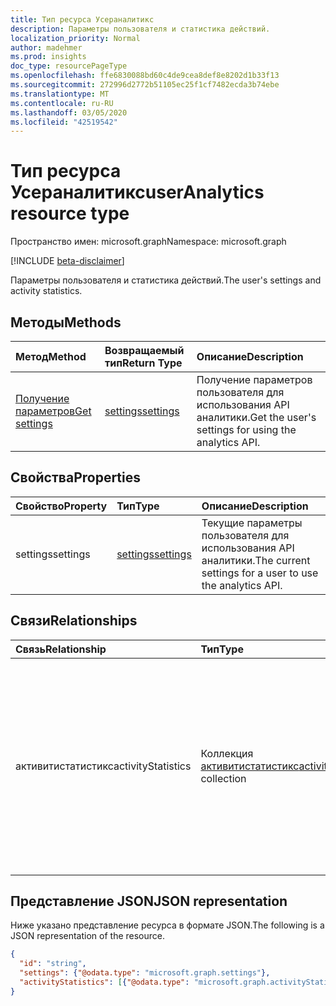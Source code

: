 ```yaml
---
title: Тип ресурса Усераналитикс
description: Параметры пользователя и статистика действий.
localization_priority: Normal
author: madehmer
ms.prod: insights
doc_type: resourcePageType
ms.openlocfilehash: ffe6830088bd60c4de9cea8def8e8202d1b33f13
ms.sourcegitcommit: 272996d2772b51105ec25f1cf7482ecda3b74ebe
ms.translationtype: MT
ms.contentlocale: ru-RU
ms.lasthandoff: 03/05/2020
ms.locfileid: "42519542"
---
```

# <a name="useranalytics-resource-type"></a><span data-ttu-id="77313-103">Тип ресурса Усераналитикс</span><span class="sxs-lookup"><span data-stu-id="77313-103">userAnalytics resource type</span></span>

<span data-ttu-id="77313-104">Пространство имен: microsoft.graph</span><span class="sxs-lookup"><span data-stu-id="77313-104">Namespace: microsoft.graph</span></span>

[!INCLUDE [beta-disclaimer](../../includes/beta-disclaimer.md)]

<span data-ttu-id="77313-105">Параметры пользователя и статистика действий.</span><span class="sxs-lookup"><span data-stu-id="77313-105">The user's settings and activity statistics.</span></span>

## <a name="methods"></a><span data-ttu-id="77313-106">Методы</span><span class="sxs-lookup"><span data-stu-id="77313-106">Methods</span></span>

| <span data-ttu-id="77313-107">Метод</span><span class="sxs-lookup"><span data-stu-id="77313-107">Method</span></span>       | <span data-ttu-id="77313-108">Возвращаемый тип</span><span class="sxs-lookup"><span data-stu-id="77313-108">Return Type</span></span> | <span data-ttu-id="77313-109">Описание</span><span class="sxs-lookup"><span data-stu-id="77313-109">Description</span></span> |
|:-------------|:------------|:------------|
[<span data-ttu-id="77313-110">Получение параметров</span><span class="sxs-lookup"><span data-stu-id="77313-110">Get settings</span></span>](../api/useranalytics-get-settings.md) | [<span data-ttu-id="77313-111">settings</span><span class="sxs-lookup"><span data-stu-id="77313-111">settings</span></span>](settings.md) | <span data-ttu-id="77313-112">Получение параметров пользователя для использования API аналитики.</span><span class="sxs-lookup"><span data-stu-id="77313-112">Get the user's settings for using the analytics API.</span></span>|

## <a name="properties"></a><span data-ttu-id="77313-113">Свойства</span><span class="sxs-lookup"><span data-stu-id="77313-113">Properties</span></span>

| <span data-ttu-id="77313-114">Свойство</span><span class="sxs-lookup"><span data-stu-id="77313-114">Property</span></span>     | <span data-ttu-id="77313-115">Тип</span><span class="sxs-lookup"><span data-stu-id="77313-115">Type</span></span>        | <span data-ttu-id="77313-116">Описание</span><span class="sxs-lookup"><span data-stu-id="77313-116">Description</span></span> |
|:-------------|:------------|:------------|
|<span data-ttu-id="77313-117">settings</span><span class="sxs-lookup"><span data-stu-id="77313-117">settings</span></span>|[<span data-ttu-id="77313-118">settings</span><span class="sxs-lookup"><span data-stu-id="77313-118">settings</span></span>](settings.md)|<span data-ttu-id="77313-119">Текущие параметры пользователя для использования API аналитики.</span><span class="sxs-lookup"><span data-stu-id="77313-119">The current settings for a user to use the analytics API.</span></span>|

## <a name="relationships"></a><span data-ttu-id="77313-120">Связи</span><span class="sxs-lookup"><span data-stu-id="77313-120">Relationships</span></span>

| <span data-ttu-id="77313-121">Связь</span><span class="sxs-lookup"><span data-stu-id="77313-121">Relationship</span></span> | <span data-ttu-id="77313-122">Тип</span><span class="sxs-lookup"><span data-stu-id="77313-122">Type</span></span>        | <span data-ttu-id="77313-123">Описание</span><span class="sxs-lookup"><span data-stu-id="77313-123">Description</span></span> |
|:-------------|:------------|:------------|
|<span data-ttu-id="77313-124">активитистатистикс</span><span class="sxs-lookup"><span data-stu-id="77313-124">activityStatistics</span></span>|<span data-ttu-id="77313-125">Коллекция [активитистатистикс](activitystatistics.md)</span><span class="sxs-lookup"><span data-stu-id="77313-125">[activityStatistics](activitystatistics.md) collection</span></span>| <span data-ttu-id="77313-126">Коллекция рабочих действий, затраченных пользователем во время и за пределами рабочего времени.</span><span class="sxs-lookup"><span data-stu-id="77313-126">The collection of work activities that a user spent time on during and outside of working hours.</span></span> <span data-ttu-id="77313-127">Только для чтения.</span><span class="sxs-lookup"><span data-stu-id="77313-127">Read-only.</span></span> <span data-ttu-id="77313-128">Допускается значение null.</span><span class="sxs-lookup"><span data-stu-id="77313-128">Nullable.</span></span>|

## <a name="json-representation"></a><span data-ttu-id="77313-129">Представление JSON</span><span class="sxs-lookup"><span data-stu-id="77313-129">JSON representation</span></span>

<span data-ttu-id="77313-130">Ниже указано представление ресурса в формате JSON.</span><span class="sxs-lookup"><span data-stu-id="77313-130">The following is a JSON representation of the resource.</span></span>

<!-- {
  "blockType": "resource",
  "keyProperty": "id",
  "optionalProperties": [
    "activityStatistics"
  ],
  "@odata.type": "microsoft.graph.userAnalytics"
}-->

```json
{
  "id": "string",
  "settings": {"@odata.type": "microsoft.graph.settings"},
  "activityStatistics": [{"@odata.type": "microsoft.graph.activityStatistics"}]
}
```

<!-- uuid: 16cd6b66-4b1a-43a1-adaf-3a886856ed98
2019-02-04 14:57:30 UTC -->
<!-- {
  "type": "#page.annotation",
  "description": "userAnalytics resource",
  "keywords": "",
  "section": "documentation",
  "tocPath": ""
}-->
